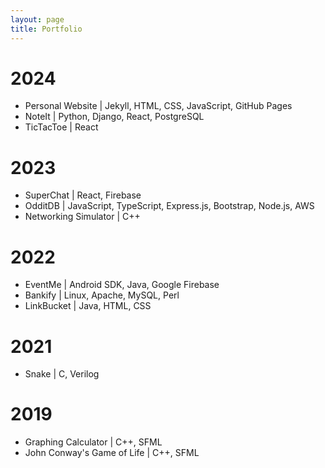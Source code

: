 ```yaml
---
layout: page
title: Portfolio
---
```


# 2024
- Personal Website \| Jekyll, HTML, CSS, JavaScript, GitHub Pages
- NoteIt \| Python, Django, React, PostgreSQL
- TicTacToe \| React

# 2023
- SuperChat \| React, Firebase
- OdditDB \| JavaScript, TypeScript, Express.js, Bootstrap, Node.js, AWS
- Networking Simulator \| C++

# 2022
- EventMe \| Android SDK, Java, Google Firebase
- Bankify \| Linux, Apache, MySQL, Perl
- LinkBucket \| Java, HTML, CSS

# 2021
- Snake \| C, Verilog

# 2019
- Graphing Calculator \| C++, SFML
- John Conway's Game of Life \| C++, SFML
